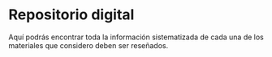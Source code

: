 # Repositorio digital 

Aquí podrás encontrar toda la información sistematizada de cada una de los materiales que considero deben ser reseñados.


